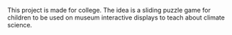 This project is made for college.
The idea is a sliding puzzle game for children to be used on museum interactive displays to teach about climate science.
